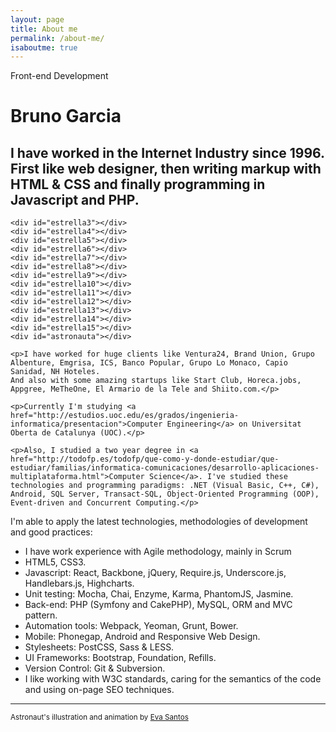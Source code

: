```yaml
---
layout: page
title: About me
permalink: /about-me/
isaboutme: true
---
```


<p class="type">Front-end Development</p>

# Bruno Garcia

## I have worked in the Internet Industry since 1996. First like web designer, then writing markup with HTML &amp; CSS and finally programming in Javascript and PHP.

<div class="about">

  <div id="animation">

    <div id="estrella3"></div>
    <div id="estrella4"></div>
    <div id="estrella5"></div>
    <div id="estrella6"></div>
    <div id="estrella7"></div>
    <div id="estrella8"></div>
    <div id="estrella9"></div>
    <div id="estrella10"></div>
    <div id="estrella11"></div>
    <div id="estrella12"></div>
    <div id="estrella13"></div>
    <div id="estrella14"></div>
    <div id="estrella15"></div>
    <div id="astronauta"></div>
    
  </div>

  <div class="description">

    <p>I have worked for huge clients like Ventura24, Brand Union, Grupo Albenture, Emgrisa, ICS, Banco Popular, Grupo Lo Monaco, Capio Sanidad, NH Hoteles.
    And also with some amazing startups like Start Club, Horeca.jobs, Appgree, MeTheOne, El Armario de la Tele and Shiito.com.</p>
    
    <p>Currently I'm studying <a href="http://estudios.uoc.edu/es/grados/ingenieria-informatica/presentacion">Computer Engineering</a> on Universitat Oberta de Catalunya (UOC).</p>
    
    <p>Also, I studied a two year degree in <a href="http://todofp.es/todofp/que-como-y-donde-estudiar/que-estudiar/familias/informatica-comunicaciones/desarrollo-aplicaciones-multiplataforma.html">Computer Science</a>. I've studied these technologies and programming paradigms: .NET (Visual Basic, C++, C#), Android, SQL Server, Transact-SQL, Object-Oriented Programming (OOP), Event-driven and Concurrent Computing.</p>

  </div>

</div>

I'm able to apply the latest technologies, methodologies of development and good practices:

* I have work experience with Agile methodology, mainly in Scrum
* HTML5, CSS3.
* Javascript: React, Backbone, jQuery, Require.js, Underscore.js, Handlebars.js, Highcharts.
* Unit testing: Mocha, Chai, Enzyme, Karma, PhantomJS, Jasmine.
* Back-end: PHP (Symfony and CakePHP), MySQL, ORM and MVC pattern.
* Automation tools: Webpack, Yeoman, Grunt, Bower.
* Mobile: Phonegap, Android and Responsive Web Design.
* Stylesheets: PostCSS, Sass &amp; LESS.
* UI Frameworks: Bootstrap, Foundation, Refills.
* Version Control: Git &amp; Subversion.
* I like working with W3C standards, caring for the semantics of the code and using on-page SEO techniques.

***

<p class="author">
  <small>
    Astronaut's illustration and animation by 
    <a href="https://twitter.com/psicobicho" target="_blank">Eva Santos</a>
  </small>
</p>
